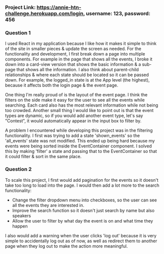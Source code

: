 ### Project Link: https://annie-htn-challenge.herokuapp.com/login, username: 123, password: 456

### Question 1
I used React in my application because I like how it makes it simple to think of the site in smaller pieces & update the screen as needed. For the functionality and development, I first break down a page into multiple components. For example in the page that shows all the events, I broke it down into a card-view version that shows the basic information & a sub-page that shows all the information.  I also think about parent-child relationships & where each state should be located so it can be passed down. For example, the logged_in state is at the App level (the highest), because it affects both the login page & the event page. 

One thing I'm really proud of is the layout of the event page. I think the filters on the side make it easy for the user to see all the events while searching. Each card also has the most relevant information while not being too crowded. Another small thing I would like to point out is that the event types are dynamic, so if you would add another event type, let's say "Contest", it would automatically appear in the input box to filter by. 

A problem I encountered while developing this project was in the filtering functionality. I first was trying to add a state 'shown_events' so the 'all_events' state was not modified. This ended up being hard because my events were being sorted inside the EventContainer component. I solved this by making 'filter' a state and passing that to the EventContainer so that it could filter & sort in the same place.

### Question 2
To scale this project, I first would add pagination for the events so it doesn't take too long to load into the page. I would then add a lot more to the search functionality:

 - Change the filter dropdown menu into checkboxes, so the user can see all the events they are interested in. 
 - Improve the search function so it doesn't just search by name but also speakers
 - Allow the user to filter by what day the event is on and what time they happen

I also would add a warning when the user clicks 'log out' because it is very simple to accidentally log out as of now, as well as redirect them to another page when they log out to make the action more meaningful.
